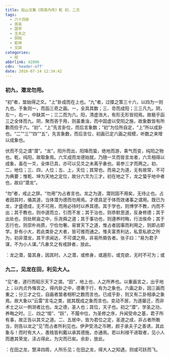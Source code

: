 ```yaml
---
title: 船山文集《周易内传》乾 初、二爻
tags:
  - 六十四卦
  - 周易
  - 国学
  - 王夫之
  - 阴阳
  - 乾坤
  - 爻辞
categories:
  - 经
abbrlink: 42896
cdn: 'header-off'
date: 2016-07-14 12:34:42
---
```


### **初九，潜龙勿用。**

“初”者，筮始得之爻。“上”卦成而在上也。“九”者，过揲之策三十六，以四为一则九也。于象则一，而函三奇之画。一，全具其数；三、竒而成阳；三三凡九。阴，左一，右一，中缺其一；三二而为六。阳，清虚浩大，有形无形皆彻焉。故极乎函三之全体而九。阴，聚而吝于用，则虽重浊，而中固虚以受阳之施，故象数皆有所歉而俭于六。“初”、“上”先言卦位，而后言象数；“初”为位所自定，“上”所以成卦也。“二”“三”“四”“五”，先言象数，而后言位，初画已定六画之规模，听数之来增以成象也。

伏而不见之谓“潜”。“龙”，阳升而出，阳降而蛰，绝地而游，乘气而变，纯阳之物也。乾，纯阳，故取象焉。六爻成而龙德始就，乃随一爻而皆言龙者，六爻相得以成象，虽在一爻，全体已具，亦可以见爻之未离乎彖也。易参三才而两之。初、二，地位；三、四，人位；五、上，天位；其常也。而易之为道，无有故常，不可为典要；惟乾、坤为天地之定位，故分六爻为三才。初在地之下，龙之蛰乎地中者也，故曰“潜龙”。

“勿”者，戒止之辞。“勿用”为占者言也。龙之为道，潜则固不用矣，无待止也。占者因其时，循其道，当体潜为德而勿用焉。才德具足于体而效诸事之谓用。既已为龙，才盛德成，无不可用，而用必待时以养其德。其于学也，则博学不教，内而不出；其于教也，则中道而立，引而不发；其于治也，则恭默思道，反身修德；其于出处也，则处畎亩之中，乐尧舜之道；其于事功也，则遵养时晦，行法俟命；其于志行也，则崇朴尚质，宁俭勿奢。易冒天下之道，惟占者因事而利用之，则即占即学。卦有小大，若此类卦之大者，皆可推而通之。惟夫富贵利达，私意私欲之所为，初非潜龙，其干求闻达，不可谓之用，非易所屑告者。张子曰：“易为君子谋，不为小人谋。”凡彖爻之有戒辞者，放此。
<pre class="prettyprint">：龙之潜，蛰其身，因其时。人之潜，或修身，或遁形，或克欲，无时不可为；或从事功，则必待其时。</pre>  

### **九二，见龙在田，利见大人。**  

“见”者，道行而昭示天下之谓。“田”，地上也，人之所养也。以重画言之，出乎地上；以内贞外悔言之，得内卦之中，德著于行，有为之象也。六画之卦，因三画而重之；分三才之位，自画者筮者相积之数而言也。已成乎卦，则又有二卦相承之象焉。故大象以“云雷”言屯之类，就其既成之象而言也。变动不居，为道屡迁，而非术士之以一例测者比也。龙之德，圣人也；其位，天子也。初之“潜”，学圣之功，养晦之时。三、四之“惕”、“跃”，不履中位，为圣修之序，升闻受命之基，君子所有事，故正告以其爻之道。二、五居中，皆为君位之定，圣道之成，非占者所敢当，则告以龙之“见”而占者所利见也。伊尹受汤之币聘，颜子承夫子之善诱，其此象与！而时有大人，愚贱皆利戴以承其德施，亦通焉。若以利禄干进取者，见小人而邀其荣宠，渎占得此，为灾而已矣。余卦，放此。 <!--?prettify linenums=true?-->
<pre class="prettyprint">：在田之龙，慧泽四周，人所乐见；在田之龙，得大人之知遇，则或可跃而飞。</pre>